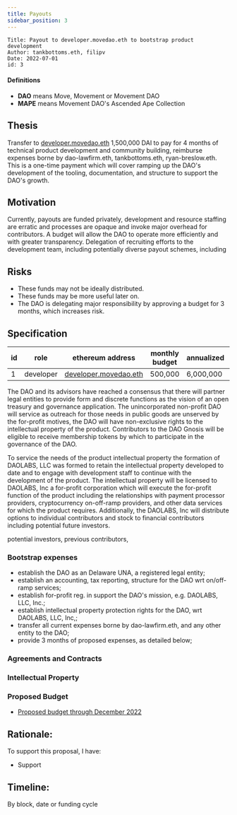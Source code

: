 ```yaml
---
title: Payouts
sidebar_position: 3
---
```


```
Title: Payout to developer.movedao.eth to bootstrap product development
Author: tankbottoms.eth, filipv
Date: 2022-07-01
id: 3
```

#### Definitions

-   **DAO** means Move, Movement or Movement DAO
-   **MAPE** means Movement DAO's Ascended Ape Collection

## Thesis

Transfer to [developer.movedao.eth](0x2187e6a7c765777d50213346F0Fe519fCA706fbD) 1,500,000 DAI to pay for 4 months of technical product development and community building, reimburse expenses borne by dao-lawfirm.eth, tankbottoms.eth, ryan-breslow.eth. This is a one-time payment which will cover ramping up the DAO's development of the tooling, documentation, and structure to support the DAO's growth.

## Motivation

Currently, payouts are funded privately, development and resource staffing are erratic and processes are opaque and invoke major overhead for contributors. A budget will allow the DAO to operate more efficiently and with greater transparency. Delegation of recruiting efforts to the development team, including potentially diverse payout schemes, including

## Risks

-   These funds may not be ideally distributed.
-   These funds may be more useful later on.
-   The DAO is delegating major responsibility by approving a budget for 3 months, which increases risk.

## Specification

| id  | role      | ethereum address                                                    | monthly budget | annualized | governance tokens | notes |
| --- | --------- | ------------------------------------------------------------------- | -------------- | ---------- | ----------------- | ----- |
| 1   | developer | [developer.movedao.eth](0x2187e6a7c765777d50213346F0Fe519fCA706fbD) | 500,000        | 6,000,000  | 0                 |       |

The DAO and its advisors have reached a consensus that there will partner legal entities to provide form and discrete functions as the vision of an open treasury and governance application. The unincorporated non-profit DAO will service as outreach for those needs in public goods are unserved by the for-profit motives, the DAO will have non-exclusive rights to the intellectual property of the product. Contributors to the DAO Gnosis will be eligible to receive membership tokens by which to participate in the governance of the DAO.

To service the needs of the product intellectual property the formation of DAOLABS, LLC was formed to retain the intellectual property developed to date and to engage with development staff to continue with the development of the product. The intellectual property will be licensed to DAOLABS, Inc a for-profit corporation which will execute the for-profit function of the product including the relationships with payment processor providers, cryptocurrency on-off-ramp providers, and other data services for which the product requires. Additionally, the DAOLABS, Inc will distribute options to individual contributors and stock to financial contributors including potential future investors.

potential investors, previous contributors,

### Bootstrap expenses

-   establish the DAO as an Delaware UNA, a registered legal entity;
-   establish an accounting, tax reporting, structure for the DAO wrt on/off-ramp services;
-   establish for-profit reg. in support the DAO's mission, e.g. DAOLABS, LLC, Inc.;
-   establish intellectual property protection rights for the DAO, wrt DAOLABS, LLC, Inc,;
-   transfer all current expenses borne by dao-lawfirm.eth, and any other entity to the DAO;
-   provide 3 months of proposed expenses, as detailed below;

### Agreements and Contracts

### Intellectual Property

### Proposed Budget

-   [Proposed budget through December 2022](./10.%20movement-proposal-budget.pdf)

## Rationale:

To support this proposal, I have:

-   Support

## Timeline:

By block, date or funding cycle

